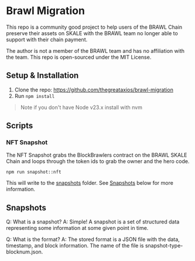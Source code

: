 # Brawl Migration

This repo is a community good project to help users of the BRAWL Chain preserve their assets on SKALE with the BRAWL team no longer able to support with their chain payment.

The author is not a member of the BRAWL team and has no affiliation with the team.
This repo is open-sourced under the MIT License.

## Setup & Installation

1. Clone the repo: https://github.com/thegreataxios/brawl-migration
2. Run `npm install`

> Note if you don't have Node v23.x install with nvm

## Scripts

### NFT Snapshot

The NFT Snapshot grabs the BlockBrawlers contract on the BRAWL SKALE Chain and loops through the token ids to grab the owner and the hero code.

```shell
npm run snapshot::nft
```

This will write to the [snapshots](/snapshots) folder.
See [Snapshots](#snapshots) below for more information.

## Snapshots

Q: What is a snapshot?
A: Simple! A snapshot is a set of structured data representing some information at some given point in time.

Q: What is the format?
A: The stored format is a JSON file with the data, timestamp, and block information. The name of the file is snapshot-type-blocknum.json.

